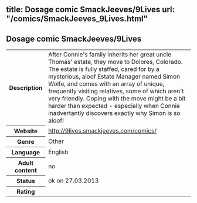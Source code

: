 title: Dosage comic SmackJeeves/9Lives
url: "/comics/SmackJeeves_9Lives.html"
---
Dosage comic SmackJeeves/9Lives
-----------------------------------------

<table class="comicinfo">
<tr>
<th>Description</th><td>After Connie's family inherits her great uncle Thomas' estate, they move to Dolores, Colorado. The estate is fully staffed, cared for by a mysterious, aloof Estate Manager named Simon Wolfe, and comes with an array of unique, frequently visiting relatives, some of which aren't very friendly. Coping with the move might be a bit harder than expected - especially when Connie inadvertantly discovers exactly why Simon is so aloof!</td>
</tr>
<tr>
<th>Website</th><td><a href="http://9lives.smackjeeves.com/comics/">http://9lives.smackjeeves.com/comics/</a></td>
</tr>
<tr>
<th>Genre</th><td>Other</td>
</tr>
<tr>
<th>Language</th><td>English</td>
</tr>
<tr>
<th>Adult content</th><td>no</td>
</tr>
<tr>
<th>Status</th><td>ok on 27.03.2013</td>
</tr>
<tr>
<th>Rating</th><td><div class="g-plusone" data-size="standard" data-annotation="bubble"
 data-href="http://9lives.smackjeeves.com/comics/"></div></td>
</tr>
</table>
<script type="text/javascript">
  (function() {
    var po = document.createElement('script'); po.type = 'text/javascript'; po.async = true;
    po.src = 'https://apis.google.com/js/plusone.js';
    var s = document.getElementsByTagName('script')[0]; s.parentNode.insertBefore(po, s);
  })();
</script>

